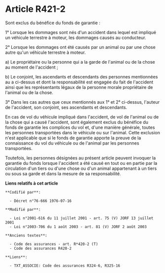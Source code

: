 # Article R421-2

Sont exclus du bénéfice du fonds de garantie :

1° Lorsque les dommages sont nés d'un accident dans lequel est impliqué un véhicule terrestre à moteur, les dommages causés
au conducteur.

2° Lorsque les dommages ont été causés par un animal ou par une chose autre qu'un véhicule terrestre à moteur.

a) Le propriétaire ou la personne qui a la garde de l'animal ou de la chose au moment de l'accident ;

b) Le conjoint, les ascendants et descendants des personnes mentionnées au a ci-dessus et dont la responsabilité est engagée
du fait de l'accident ainsi que les représentants légaux de la personne morale propriétaire de l'animal ou de la chose.

3° Dans les cas autres que ceux mentionnés aux 1° et 2° ci-dessus, l'auteur de l'accident, son conjoint, ses ascendants et
descendants.

En cas de vol du véhicule impliqué dans l'accident, de vol de l'animal ou de la chose qui a causé l'accident, sont également
exclus du bénéfice du fonds de garantie les complices du vol et, d'une manière générale, toutes les personnes transportées
dans le véhicule ou sur l'animal. Cette exclusion n'est applicable que si le fonds de garantie apporte la preuve de la
connaissance du vol du véhicule ou de l'animal par les personnes transportées.

Toutefois, les personnes désignées au présent article peuvent invoquer la garantie du fonds lorsque l'accident a été causé en
tout ou en partie par la circulation d'un tiers ou d'une chose ou d'un animal appartenant à un tiers ou sous sa garde et dans
la mesure de sa responsabilité.

**Liens relatifs à cet article**

	**Codifié par**:

	  - Décret n°76-666 1976-07-16

	**Modifié par**:

	  - Loi n°2001-616 du 11 juillet 2001 - art. 75 (V) JORF 13 juillet 2001
	  - Loi n°2003-706 du 1 août 2003 - art. 81 (V) JORF 2 août 2003

	**Anciens textes**:

	  - Code des assurances - art. R*420-2 (T)
	  - Code des assurances R420-2

	**Liens**:

	  - TXT_ASSOCIE: Code des assurances R324-6, R325-16
